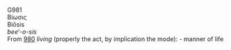 <body>
  <p>G981<br>  Βίωσις  <br> Biōsis  <br><i>bee‘-o-sis </i><br>From <a href="g0980.htm">980</a>  <i>living</i> (properly the act, by implication the mode): - manner of life<br></p>
 </body>
